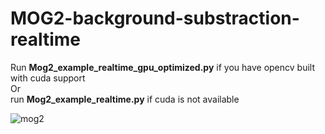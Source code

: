 # MOG2-background-substraction-realtime

Run <b>Mog2_example_realtime_gpu_optimized.py</b> if you have opencv built with cuda support<br>
Or<br>
run <b>Mog2_example_realtime.py</b> if cuda is not available<br>

![mog2](mog2.gif)
